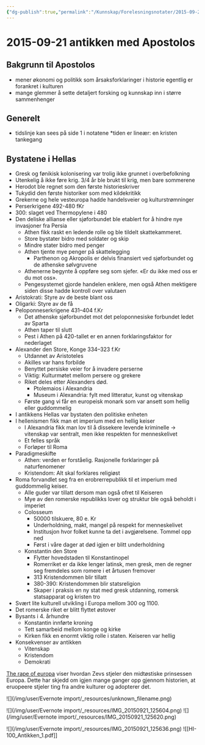 ```yaml
---
{"dg-publish":true,"permalink":"/Kunnskap/Forelesningsnotater/2015-09-21 antikken med Apostolos/","title":"2015-09-21 antikken med Apostolos","tags":["forelesning","hi100","historie"]}
---
```



# 2015-09-21 antikken med Apostolos
## Bakgrunn til Apostolos

* mener økonomi og politikk som årsaksforklaringer i historie egentlig er forankret i kulturen
* mange glemmer å sette detaljert forsking og kunnskap inn i større sammenhenger

## Generelt

* tidslinje kan sees på side 1 i notatene
*tiden er lineær: en kristen tankegang

## Bystatene i Hellas

* Gresk og fønikisk kolonisering var trolig ikke grunnet i overbefolkning
* Utenkelig å ikke føre krig. 3/4 år ble brukt til krig, men bare sommerene
* Herodot ble regnet som den første historieskriver
* Tukydid den første historiker som med kildekritikk
* Grekerne og hele vesteuropa hadde handelsveier og kulturstrømninger
* Perserkrigene 492-480 fKr
 * 300: slaget ved Thermopylene i 480
* Den deliske allianse eller sjøforbundet ble etablert for å hindre nye invasjoner fra Persia
	* Athen fikk raskt en ledende rolle og ble tildelt skattekammeret.
	* Store bystater bidro med soldater og skip
	* Mindre stater bidro med penger
	* Athen tjente mye penger på skattelegging
		* Parthenon og Akropolis er delvis finansiert ved sjøforbundet og de athenske sølvgruvene
	* Athenerne begynte å oppføre seg som sjefer. «Er du ikke med oss er du mot oss».
	* Pengesystemet gjorde handelen enklere, men også Athen mektigere siden disse hadde kontroll over valutaen
* Aristokrati: Styre av de beste blant oss
* Oligarki: Styre av de få
* Peloponneserkrigene 431–404 f.Kr
	* Det athenske sjøforbundet mot det peloponnesiske forbundet ledet av Sparta
	* Athen taper til slutt
	* Pest i Athen på 420-tallet er en annen forklaringsfaktor for nederlaget
* Alexander den Store, Konge 334–323 f.Kr
	* Utdannet av Aristoteles
	* Akilles var hans forbilde
	* Benyttet persiske veier for å invadere perserne
	* Viktig: Kulturmøtet mellom persere og grekere
	* Riket deles etter Alexanders død. 
		* Ptolemaios i Alexandria
		* Museum i Alexandria: fylt med litteratur, kunst og vitenskap
	* Første gang vi får en europeisk monark som var ansett som hellig eller guddommelig
* I antikkens Hellas var bystaten den politiske enheten
* I hellenismen fikk man et imperium med en hellig keiser
	* I Alexandria fikk man lov til å dissekere levende kriminelle -> vitenskap var sentralt, men ikke respekten for menneskelivet
	* Et felles språk
	* Forløper til Roma
* Paradigmeskifte
	* Athen: verden er forståelig. Rasjonelle forklaringer på naturfenomener
	* Kristendom: Alt skal forklares religiøst
* Roma forvandlet seg fra en erobrerrepublikk til et imperium med guddommelig keiser.
	* Alle guder var tillatt dersom man også ofret til Keiseren
	* Mye av den romerske republikks lover og struktur ble også beholdt i imperiet
	* Colosseum
		* 50000 tilskuere, 80 e. Kr
		* Underholdning, makt, mangel på respekt for menneskelivet
		* Institusjon hvor folket kunne ta det i avgjørelsene. Tommel opp ned
		* Først i våre dager at død igjen er blitt underholdning
	* Konstantin den Store
		* Flytter hovedstaden til Konstantinopel
		* Romerriket er da ikke lenger latinsk, men gresk, men de regner seg fremdeles som romere i et årtusen fremover
		* 313 Kristendommen blir tillatt
		* 380-390: Kristendommen blir statsreligion
		* Skaper i praksis en ny stat med gresk utdanning, romersk statsapparat og kristen tro
* Svært lite kulturell utvikling i Europa mellom 300 og 1100.
* Det romerske riket er blitt flyttet østover
* Bysants i 4. århundre
	* Konstantin innførte kroning
	* Tett samarbeid mellom konge og kirke
	* Kirken fikk en enormt viktig rolle i staten. Keiseren var hellig
* Konsekvenser av antikken
	* Vitenskap
	* Kristendom
	* Demokrati

[The rape of europa](https://en.wikipedia.org/wiki/The_Rape_of_Europa_(Titian)) viser hvordan Zevs stjeler den midtøstiske prinsessen Europa. Dette har skjedd om igjen mange ganger opp gjennom historien, at eruopeere stjeler ting fra andre kulturer og adopterer det.

![](/img/user/Evernote import/_resources/unknown_filename.png)

![](/img/user/Evernote import/_resources/IMG_20150921_125604.png)
![](/img/user/Evernote import/_resources/IMG_20150921_125620.png)

![](/img/user/Evernote import/_resources/IMG_20150921_125636.png)
![[HI-100_Antikken_1.pdf]]
